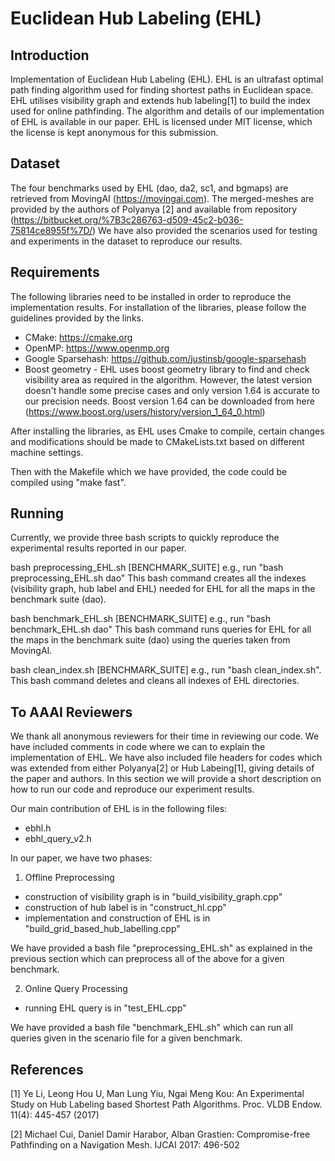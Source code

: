 # Euclidean Hub Labeling (EHL)

## Introduction

Implementation of Euclidean Hub Labeling (EHL). EHL is an ultrafast optimal path finding algorithm used for finding shortest paths in Euclidean space.
EHL utilises visibility graph and extends hub labeling[1] to build the index used for online pathfinding. The algorithm and details of our implementation of EHL is available in our paper. EHL is licensed under MIT license, which the license is kept anonymous for this submission.


## Dataset

The four benchmarks used by EHL (dao, da2, sc1, and bgmaps) are retrieved from MovingAI (https://movingai.com).
The merged-meshes are provided by the authors of Polyanya [2] and available from repository (https://bitbucket.org/%7B3c286763-d509-45c2-b036-75814ce8955f%7D/)
We have also provided the scenarios used for testing and experiments in the dataset to reproduce our results.
## Requirements
The following libraries need to be installed in order to reproduce the implementation results.
For installation of the libraries, please follow the guidelines provided by the links.

- CMake: https://cmake.org
- OpenMP: https://www.openmp.org
- Google Sparsehash: https://github.com/justinsb/google-sparsehash
- Boost geometry - EHL uses boost geometry library to find and check visibility area as required in the algorithm. However, the latest version doesn't handle some precise cases and only version 1.64 is accurate to our precision needs. Boost version 1.64 can be downloaded from here (https://www.boost.org/users/history/version_1_64_0.html)

After installing the libraries, as EHL uses Cmake to compile, certain changes and modifications should be made to CMakeLists.txt based on different machine settings.

Then with the Makefile which we have provided, the code could be compiled using "make fast".

## Running

Currently, we provide three bash scripts to quickly reproduce the experimental results reported in our paper.

bash preprocessing_EHL.sh [BENCHMARK_SUITE] 
e.g., run "bash preprocessing_EHL.sh dao" This bash command creates all the indexes (visibility graph, hub label and EHL) needed for EHL for all the maps in the benchmark suite (dao).

bash benchmark_EHL.sh [BENCHMARK_SUITE] 
e.g., run "bash benchmark_EHL.sh dao" This bash command runs queries for EHL for all the maps in the benchmark suite (dao) using the queries taken from MovingAI.

bash clean_index.sh [BENCHMARK_SUITE]
e.g., run "bash clean_index.sh". This bash command deletes and cleans all indexes of EHL directories.

## To AAAI Reviewers
We thank all anonymous reviewers for their time in reviewing our code.
We have included comments in code where we can to explain the implementation of EHL. 
We have also included file headers for codes which was extended from either Polyanya[2] or Hub Labeing[1], giving details of the paper and authors.
In this section we will provide a short description on how to run our code and reproduce our experiment results.

Our main contribution of EHL is in the following files:
- ebhl.h
- ebhl_query_v2.h

In our paper, we have two phases:
1. Offline Preprocessing
- construction of visibility graph is in "build_visibility_graph.cpp"
- construction of hub label is in "construct_hl.cpp"
- implementation and construction of EHL is in "build_grid_based_hub_labelling.cpp"

We have provided a bash file "preprocessing_EHL.sh" as explained in the previous section which can preprocess all of the above for a given benchmark.

2. Online Query Processing
- running EHL query is in "test_EHL.cpp"

We have provided a bash file "benchmark_EHL.sh" which can run all queries given in the scenario file for a given benchmark.

## References
[1] Ye Li, Leong Hou U, Man Lung Yiu, Ngai Meng Kou: An Experimental Study on Hub Labeling based Shortest Path Algorithms. Proc. VLDB Endow. 11(4): 445-457 (2017)

[2] Michael Cui, Daniel Damir Harabor, Alban Grastien: Compromise-free Pathfinding on a Navigation Mesh. IJCAI 2017: 496-502

